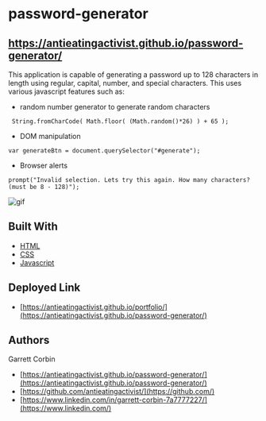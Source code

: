 # password-generator


## https://antieatingactivist.github.io/password-generator/

This application is capable of generating a password up to 128 characters in length using regular, capital, number, and special characters. This uses various javascript features such as:

- random number generator to generate random characters

` String.fromCharCode( Math.floor( (Math.random()*26) ) + 65 );`

- DOM manipulation

` var generateBtn = document.querySelector("#generate"); `

- Browser alerts

` prompt("Invalid selection. Lets try this again. How many characters? (must be 8 - 128)"); `




![gif](https://user-images.githubusercontent.com/1414728/147059280-08c3897a-217a-4fa8-81cc-12edbf93608e.gif)


## Built With

* [HTML](https://developer.mozilla.org/en-US/docs/Web/HTML)
* [CSS](https://developer.mozilla.org/en-US/docs/Web/CSS)
* [Javascript](https://developer.mozilla.org/en-US/docs/Web/JavaScript)

## Deployed Link

* [https://antieatingactivist.github.io/portfolio/](https://antieatingactivist.github.io/password-generator/)


## Authors

Garrett Corbin

- [https://antieatingactivist.github.io/password-generator/](https://antieatingactivist.github.io/password-generator/)
- [https://github.com/antieatingactivist/](https://github.com/)
- [https://www.linkedin.com/in/garrett-corbin-7a7777227/](https://www.linkedin.com/)
